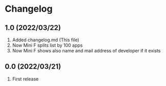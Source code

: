 # Changelog

## 1.0 (2022/03/22)

1. Added changelog.md (This file)
2. Now Mini F splits list by 100 apps
3. Now Mini F shows also name and mail address of developer if it exists

## 0.0 (2022/03/21)

1. First release
